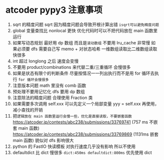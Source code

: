 # atcoder pypy3 注意事项

1. sqrt 的精度问题 sqrt 因为精度问题会导致开根计算出错
   `isqrt可以避免精度问题`
2. global 变量查找比 nonlocal 更快 优化代码时可以不把代码放在 main 函数里运行
3. 如果写动态规划 最好用 dp 数组 而且是`滚动数组`
   不要用 lru_cache 非常慢 如果必须要 dfs 需要自己写 memo + 对状态哈希
   一维数组读取比二维数组读取快很多
4. int 超过 longlong 之后 速度会变慢
5. 不要用 product/combinations 来代替二重/三重循环 会慢很多
6. 如果是状态有限个的判断条件 尽量按情况一一列出执行而不是用 for 循环去执行 `for 循环会慢很多`
7. 注意版本问题 math 里没有 comb 函数
8. 预处理不要用记忆化 dfs 要用 dp 数组
9. 注意除法的精度问题 合理使用 Fraction 类
10. 如果需要多次调用 self.xxx 可以先定义一个局部变量 yyy = self.xxx 再使用，减小查找的开销
11. 把`逻辑放在 main 函数里运行会慢一些，优化是直接读取，不要嵌套函数`
    https://atcoder.jp/contests/abc238/submissions/33769741 (757 ms 不嵌套 main 函数)
    https://atcoder.jp/contests/abc238/submissions/33769869 (1131ms 嵌套 main 函数)
    貌似对 dfs 影响很大
12. python 的 FastIO 快读模板 对执行速度几乎没有影响 所以不使用
13. defaultdict 比 dict 慢很多
    `dict:450ms defaultdict:800ms`
    优先使用 dict
